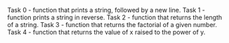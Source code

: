 Task 0 - function that prints a string, followed by a new line.
Task 1 - function prints a string in reverse.
Task 2 - function that returns the length of a string.
Task 3 - function that returns the factorial of a given number.
Task 4 - function that returns the value of x raised to the power of y.
